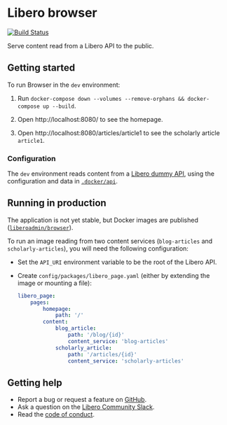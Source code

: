 Libero browser
==============

[![Build Status](https://travis-ci.com/libero/browser.svg?branch=master)](https://travis-ci.com/libero/browser)

Serve content read from a Libero API to the public.

Getting started
---------------

To run Browser in the `dev` environment:

1. Run `docker-compose down --volumes --remove-orphans && docker-compose up --build`.

2. Open http://localhost:8080/ to see the homepage.

3. Open http://localhost:8080/articles/article1 to see the scholarly article `article1`.

### Configuration

The `dev` environment reads content from a [Libero dummy API](https://github.com/libero/dummy-api), using the configuration and data in [`.docker/api`](.docker/api).

Running in production
---------------------

The application is not yet stable, but Docker images are published ([`liberoadmin/browser`](https://hub.docker.com/r/liberoadmin/browser)).

To run an image reading from two content services (`blog-articles` and `scholarly-articles`), you will need the following configuration:

- Set the `API_URI` environment variable to be the root of the Libero API.

- Create `config/packages/libero_page.yaml` (either by extending the image or mounting a file):

    ```yaml
    libero_page:
        pages:
            homepage:
                path: '/'
            content:
                blog_article:
                    path: '/blog/{id}'
                    content_service: 'blog-articles'
                scholarly_article:
                    path: '/articles/{id}'
                    content_service: 'scholarly-articles'
    ```

Getting help
------------

- Report a bug or request a feature on [GitHub](https://github.com/libero/libero/issues/new/choose).
- Ask a question on the [Libero Community Slack](https://libero.pub/join-slack).
- Read the [code of conduct](https://libero.pub/code-of-conduct).
